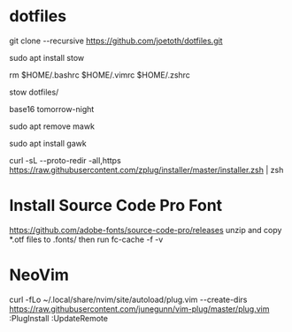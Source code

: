 # dotfiles
git clone --recursive https://github.com/joetoth/dotfiles.git

sudo apt install stow

rm $HOME/.bashrc $HOME/.vimrc $HOME/.zshrc

stow dotfiles/

base16 tomorrow-night

sudo apt remove mawk

sudo apt install gawk

curl -sL --proto-redir -all,https https://raw.githubusercontent.com/zplug/installer/master/installer.zsh | zsh

# Install Source Code Pro Font
https://github.com/adobe-fonts/source-code-pro/releases
unzip and copy *.otf files to .fonts/ then run fc-cache -f -v

# NeoVim
curl -fLo ~/.local/share/nvim/site/autoload/plug.vim --create-dirs \
    https://raw.githubusercontent.com/junegunn/vim-plug/master/plug.vim
:PlugInstall
:UpdateRemote
